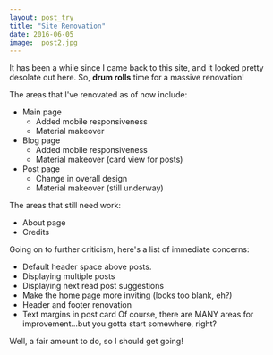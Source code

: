 ```yaml
---
layout: post_try
title: "Site Renovation"
date: 2016-06-05
image:  post2.jpg
---
```


It has been a while since I came back to this site, and it looked pretty desolate out here.
So, **drum rolls** time for a massive renovation!

The areas that I've renovated as of now include:
- Main page
  - Added mobile responsiveness
  - Material makeover
- Blog page
  - Added mobile responsiveness
  - Material makeover (card view for posts)
- Post page
  - Change in overall design
  - Material makeover (still underway)
  
The areas that still need work:
- About page
- Credits

Going on to further criticism, here's a list of immediate concerns:
-  Default header space above posts.
-  Displaying multiple posts
-  Displaying next read post suggestions
-  Make the home page more inviting (looks too blank, eh?)
-  Header and footer renovation
-  Text margins in post card
Of course, there are MANY areas for improvement...but you gotta start somewhere, right?


Well, a fair amount to do, so I should get going!
